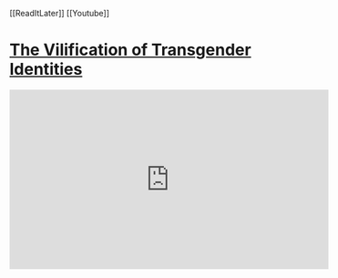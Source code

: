 [[ReadItLater]] [[Youtube]]

# [The Vilification of Transgender Identities](https://www.youtube.com/watch?v=VUSQ4xsbYLE&t=3138s)

<iframe width="560" height="315" src="https://www.youtube.com/embed/" title="YouTube video player" frameborder="0" allow="accelerometer; autoplay; clipboard-write; encrypted-media; gyroscope; picture-in-picture" allowfullscreen></iframe>